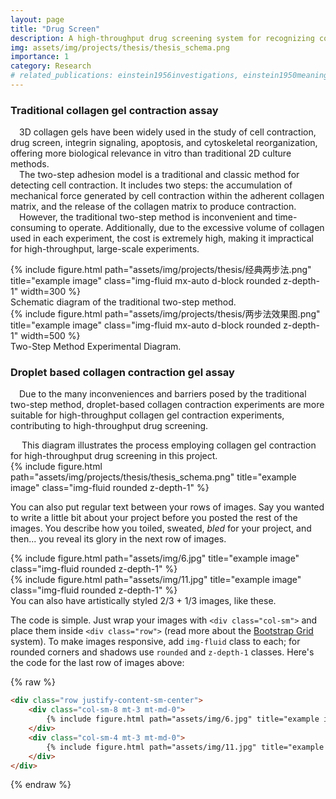 ```yaml
---
layout: page
title: "Drug Screen"
description: A high-throughput drug screening system for recognizing collagen gel contraction based on deep learning technique
img: assets/img/projects/thesis/thesis_schema.png
importance: 1
category: Research
# related_publications: einstein1956investigations, einstein1950meaning
---
```

###  Traditional collagen gel contraction assay
&emsp;3D collagen gels have been widely used in the study of cell contraction, drug screen, integrin signaling, apoptosis, and cytoskeletal reorganization, offering more biological relevance in vitro than traditional 2D culture methods. <br />&emsp;The two-step adhesion model is a traditional and classic method for detecting cell contraction. It includes two steps: the accumulation of mechanical force generated by cell contraction within the adherent collagen matrix, and the release of the collagen matrix to produce contraction. 
<br />&emsp;However, the traditional two-step method is inconvenient and time-consuming to operate. Additionally, due to the excessive volume of collagen used in each experiment, the cost is extremely high, making it impractical for high-throughput, large-scale experiments.

<div class="col">
    <div class="col-sm mt-3 mt-md-0">
        {% include figure.html path="assets/img/projects/thesis/经典两步法.png" title="example image" class="img-fluid mx-auto d-block rounded z-depth-1" width=300 %}
    </div>
    <div class="caption">
        Schematic diagram of the traditional two-step method.
    </div>
    <div class="col-sm mt-3 mt-md-0">
        {% include figure.html path="assets/img/projects/thesis/两步法效果图.png" title="example image" class="img-fluid mx-auto d-block rounded z-depth-1" width=500 %}
    </div>
    <div class="caption">
        Two-Step Method Experimental Diagram.
    </div>
</div>

### Droplet based collagen contraction gel assay
&emsp;Due to the many inconveniences and barriers posed by the traditional two-step method, droplet-based collagen contraction experiments are more suitable for high-throughput collagen gel contraction experiments, contributing to high-throughput drug screening.

<div class="caption">
&emsp; This diagram illustrates the process employing collagen gel contraction for high-throughput drug screening in this project.
</div>
<div class="row">
    <div class="col-sm mt-3 mt-md-0">
        {% include figure.html path="assets/img/projects/thesis/thesis_schema.png" title="example image" class="img-fluid rounded z-depth-1" %}
    </div>
</div>


You can also put regular text between your rows of images.
Say you wanted to write a little bit about your project before you posted the rest of the images.
You describe how you toiled, sweated, *bled* for your project, and then... you reveal its glory in the next row of images.


<div class="row justify-content-sm-center">
    <div class="col-sm-8 mt-3 mt-md-0">
        {% include figure.html path="assets/img/6.jpg" title="example image" class="img-fluid rounded z-depth-1" %}
    </div>
    <div class="col-sm-4 mt-3 mt-md-0">
        {% include figure.html path="assets/img/11.jpg" title="example image" class="img-fluid rounded z-depth-1" %}
    </div>
</div>
<div class="caption">
    You can also have artistically styled 2/3 + 1/3 images, like these.
</div>


The code is simple.
Just wrap your images with `<div class="col-sm">` and place them inside `<div class="row">` (read more about the <a href="https://getbootstrap.com/docs/4.4/layout/grid/">Bootstrap Grid</a> system).
To make images responsive, add `img-fluid` class to each; for rounded corners and shadows use `rounded` and `z-depth-1` classes.
Here's the code for the last row of images above:

{% raw %}
```html
<div class="row justify-content-sm-center">
    <div class="col-sm-8 mt-3 mt-md-0">
        {% include figure.html path="assets/img/6.jpg" title="example image" class="img-fluid rounded z-depth-1" %}
    </div>
    <div class="col-sm-4 mt-3 mt-md-0">
        {% include figure.html path="assets/img/11.jpg" title="example image" class="img-fluid rounded z-depth-1" %}
    </div>
</div>
```
{% endraw %}
